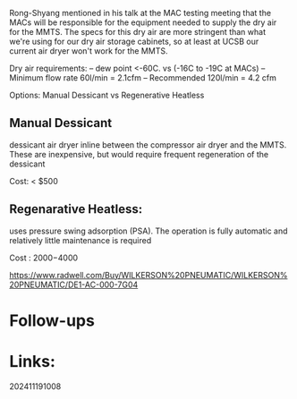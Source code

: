 Rong-Shyang mentioned in his talk at the MAC testing meeting that the  
MACs will be responsible for the equipment needed to supply the dry air  
for the MMTS. The specs for this dry air are more stringent than what  
we're using for our dry air storage cabinets, so at least at UCSB our  
current air dryer won't work for the MMTS.

Dry air requirements:
– dew point <-60C. vs (-16C to -19C at MACs)
– Minimum flow rate 60l/min = 2.1cfm
– Recommended 120l/min = 4.2 cfm

Options: Manual Dessicant vs Regenerative Heatless

## Manual Dessicant
dessicant air dryer inline between the compressor air dryer and the MMTS. These are inexpensive, but would require frequent regeneration of the dessicant

Cost: < $500
## Regenarative Heatless: 
uses pressure swing adsorption (PSA). The operation is fully automatic and relatively little
maintenance is required

Cost : $2000-$4000

https://www.radwell.com/Buy/WILKERSON%20PNEUMATIC/WILKERSON%20PNEUMATIC/DE1-AC-000-7G04


# Follow-ups


# Links: 



202411191008

